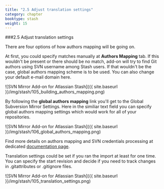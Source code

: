 ```yaml
---
title: "2.5 Adjust translation settings"
category: chapter
booktype: stash
weight: 15
---
```

###2.5 Adjust translation settings

There are four options of how authors mapping will be going on.

At first, you could specify matches manually at **Authors Mapping** tab.
If this wouldn't be present or there should be no match, add-on will try to find Git authors using SVN username among Stash users.
If that wouldn't be the case, global authors mapping scheme is to be used.
You can also change your default e-mail domain here.

![SVN Mirror Add-on for Atlassian Stash]({{ site.baseurl }}/img/stash/105_building_authors_mapping.png)

By following the **global authors mapping** link you'll get to the Global Subversion Mirror Settings. Here in the similiar text field you can specify global authors mapping settings which would work for all of your repositories.

![SVN Mirror Add-on for Atlassian Stash]({{ site.baseurl }}/img/stash/106_global_authors_mapping.png)

Find more details on authors mapping and SVN credentials processing at dedicated [documentation page](http://subgit.com/stash/import/authors.html).

Translation settings could be set if you ran the import at least for one time.
You can specify the start revision and decide if you need to track changes in .gitattributes or .gitignore files.

![SVN Mirror Add-on for Atlassian Stash]({{ site.baseurl }}/img/stash/105_translation_settings.png)

[](#up)